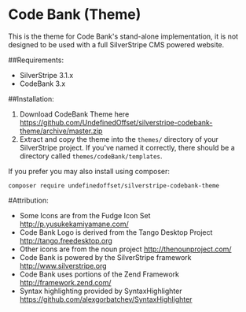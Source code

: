 Code Bank (Theme)
=================
This is the theme for Code Bank's stand-alone implementation, it is not designed to be used with a full SilverStripe CMS powered website.

##Requirements:
* SilverStripe 3.1.x
* CodeBank 3.x


##Installation:
1. Download CodeBank Theme here https://github.com/UndefinedOffset/silverstripe-codebank-theme/archive/master.zip
2. Extract and copy the theme into the `themes/` directory of your SilverStripe project. If you've named it correctly, there should be a directory called `themes/codeBank/templates`.

If you prefer you may also install using composer:
```
composer require undefinedoffset/silverstripe-codebank-theme
```

#Attribution:
* Some Icons are from the Fudge Icon Set http://p.yusukekamiyamane.com/
* Code Bank Logo is derived from the Tango Desktop Project http://tango.freedesktop.org
* Other icons are from the noun project http://thenounproject.com/
* Code Bank is powered by the SilverStripe framework http://www.silverstripe.org
* Code Bank uses portions of the Zend Framework http://framework.zend.com/
* Syntax highlighting provided by SyntaxHighlighter https://github.com/alexgorbatchev/SyntaxHighlighter